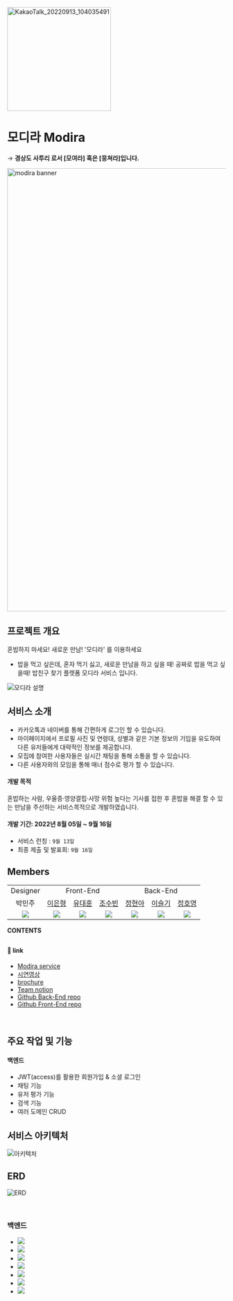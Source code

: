 <div>
<img width="239" alt="KakaoTalk_20220913_104035491" src="https://user-images.githubusercontent.com/106013448/189798711-da466232-6a27-42fd-b323-6b58ee2404d5.png">
<div>

# 모디라 Modira
  → **경상도 사투리 로서 [모여라] 혹은 [뭉쳐라]입니다.**
  
<img width="1020" alt="modira banner" src="https://user-images.githubusercontent.com/107676736/190065018-c3c8a52c-d405-4c64-883e-b61f48d3cf29.png">
<!-- <img width="525" alt="modira banner" src="https://user-images.githubusercontent.com/107823688/189798555-cf0cef39-f03f-4fca-8845-aff6ccfd5647.png"> -->

## 프로젝트 개요
혼밥하지 마세요! 새로운 만남! '모디라' 를 이용하세요
  
- 밥을 먹고 싶은데, 혼자 먹기 싫고, 새로운 만남을 하고 싶을 때! 공짜로 밥을 먹고 싶을때! 밥친구 찾기 플렛폼 모디라 서비스 입니다.

![모디라 설명](https://user-images.githubusercontent.com/107823688/189827731-c76fbbd2-5398-46b5-a439-7764c008454e.jpg)

## 서비스 소개
- 카카오톡과 네이버를 통해 간편하게 로그인 할 수 있습니다. <br>
- 마이페이지에서 프로필 사진 및 연령대, 성별과 같은 기본 정보의 기입을 유도하여 다른 유저들에게 대략적인 정보를 제공합니다. <br>
- 모집에 참여한 사용자들은 실시간 채팅을 통해 소통을 할 수 있습니다. <br>
- 다른 사용자와의 모임을 통해 매너 점수로 평가 할 수 있습니다. <br>
  
#### 개발 목적
혼밥하는 사람, 우울증·영양결핍·사망 위험 높다는 기사를 접한 후 혼밥을 해결 할 수 있는 만남을 주선하는 서비스목적으로 개발하였습니다.

#### 개발 기간: 2022년 8월 05일 ~ 9월 16일

- 서비스 런칭 : `9월 13일`
- 최종 제출 및 발표회: `9월 16일`  

## Members

<table style="text-align: center">
<tr>
<td colspan="1">Designer</td>
<td colspan="3">Front-End</td>
<td colspan="4">Back-End</td>
</tr>
<tr>
<td>박민주</td>
<td><a href="https://github.com/ondoo">이은형</a></td>
<td><a href="https://github.com/youdaehoon">유대훈</a></td>
<td><a href="https://github.com/whtnqls124578">조수빈</a></td>
<td><a href="https://github.com/hyeonor">정현아</a></td>
<td><a href="https://github.com/leesulgi66">이슬기</a></td>
<td><a href="https://github.com/matHoYoung">정호영</a></td>
</tr>
<tr>
<td><img src="https://img.shields.io/badge/%F0%9F%8E%A8-designer-yellow"></td>
<td><img src="https://img.shields.io/badge/React-61DAFB?style=flat-square&logo=React&logoColor=white"/></td>
<td><img src="https://img.shields.io/badge/React-61DAFB?style=flat-square&logo=React&logoColor=white"/></td>
<td><img src="https://img.shields.io/badge/React-61DAFB?style=flat-square&logo=React&logoColor=white"/></td>
<td><img src="https://img.shields.io/badge/Springboot-6DB33F?style=flat-square&logo=Springboot&logoColor=white"/></td>
<td><img src="https://img.shields.io/badge/Springboot-6DB33F?style=flat-square&logo=Springboot&logoColor=white"/></td>
<td><img src="https://img.shields.io/badge/Springboot-6DB33F?style=flat-square&logo=Springboot&logoColor=white"/></td>
</table>


**CONTENTS**

##
#### 🔗 link
- [Modira service](http://modira.co.kr/)
- [시연영상](https://www.youtube.com/watch?v=c-Cku6ZsmBQ)
- [brochure](https://sturdy-kangaroo-6bc.notion.site/e8043aedb4824cd2a9b8d15223a5435d)
- [Team notion](https://funny-cabinet-bd3.notion.site/Modira-ae6053b0de924ab0b888e35e82ca87fd)
- [Github Back-End repo](https://github.com/modiraa/modira_BE)
- [Github Front-End repo](https://github.com/modiraa/modira_FE)

<br>

## 주요 작업 및 기능
#### 백엔드
- JWT(access)를 활용한 회원가입 & 소셜 로그인
- 채팅 기능
- 유저 평가 기능
- 검색 기능
- 여러 도메인 CRUD
  
  
## 서비스 아키텍처 
<!-- ![아키텍처 1](https://user-images.githubusercontent.com/106013448/189812861-e485d51f-7124-41c2-8b4c-983cbe51f6f8.PNG) -->
![아키텍처](https://user-images.githubusercontent.com/107676736/190206885-2f698bff-e07b-4fa3-9165-f5fb3f6b24a0.png)


## ERD
<!-- ![ERD](https://github.com/hyeonor/modira_BE_improved/assets/107676736/fd514ca7-1e6a-4747-bff4-c63c7bfa8983) -->
![ERD](https://github.com/hyeonor/modira_BE_improved/assets/107676736/78a8fc86-5fdd-4870-9539-c306b4ee3188)

<br>


### 백엔드
- <img src="https://img.shields.io/badge/Spring-6DB33F?style=flat-square&logo=spring&logoColor=white"/>
- <img src="https://img.shields.io/badge/Spring Boot-6DB33F?style=flat-square&logo=Spring Boot&logoColor=white"/>
- <img src="https://img.shields.io/badge/MySQL-4479A1?style=flat-square&logo=MySQL&logoColor=white"/>
- <img src="https://img.shields.io/badge/Gradle-02303A?style=flat-square&logo=Gradle&logoColor=white"/>
- <img src="https://img.shields.io/badge/Amazon AWS-FF9900?style=flat-square&logo=Amazon AWS&logoColor=white"/>
- <img src="https://img.shields.io/badge/Spring Security-6DB33F?style=flat-square&logo=Spring Security&logoColor=white"/>
- <img src="https://img.shields.io/badge/Amazon S3-569A31?style=flat-square&logo=Amazon S3&logoColor=white"/>
